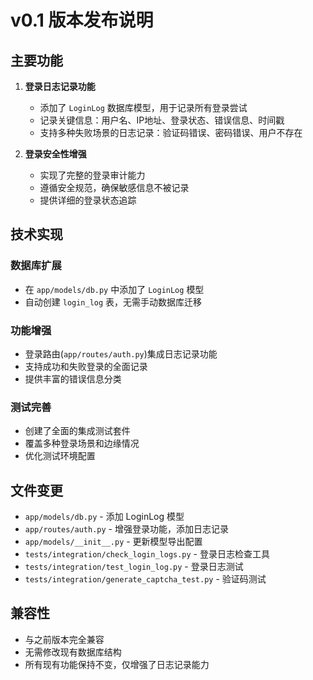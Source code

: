 # v0.1 版本发布说明

## 主要功能

1. **登录日志记录功能**
   - 添加了 `LoginLog` 数据库模型，用于记录所有登录尝试
   - 记录关键信息：用户名、IP地址、登录状态、错误信息、时间戳
   - 支持多种失败场景的日志记录：验证码错误、密码错误、用户不存在

2. **登录安全性增强**
   - 实现了完整的登录审计能力
   - 遵循安全规范，确保敏感信息不被记录
   - 提供详细的登录状态追踪

## 技术实现

### 数据库扩展
- 在 `app/models/db.py` 中添加了 `LoginLog` 模型
- 自动创建 `login_log` 表，无需手动数据库迁移

### 功能增强
- 登录路由(`app/routes/auth.py`)集成日志记录功能
- 支持成功和失败登录的全面记录
- 提供丰富的错误信息分类

### 测试完善
- 创建了全面的集成测试套件
- 覆盖多种登录场景和边缘情况
- 优化测试环境配置

## 文件变更

- `app/models/db.py` - 添加 LoginLog 模型
- `app/routes/auth.py` - 增强登录功能，添加日志记录
- `app/models/__init__.py` - 更新模型导出配置
- `tests/integration/check_login_logs.py` - 登录日志检查工具
- `tests/integration/test_login_log.py` - 登录日志测试
- `tests/integration/generate_captcha_test.py` - 验证码测试

## 兼容性

- 与之前版本完全兼容
- 无需修改现有数据库结构
- 所有现有功能保持不变，仅增强了日志记录能力